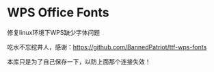 # WPS Office Fonts
修复linux环境下WPS缺少字体问题

吃水不忘挖井人，感谢：https://github.com/BannedPatriot/ttf-wps-fonts

本库只是为了自己保存一下，以防上面那个连接失效！
